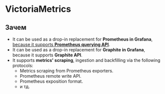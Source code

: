 # VictoriaMetrics 

## Зачем

- It can be used as a drop-in replacement for __Prometheus in Grafana__, [because it supports __Prometheus querying API__](https://docs.victoriametrics.com/Single-server-VictoriaMetrics.html).
- It can be used as a drop-in replacement for __Graphite in Grafana__, because it supports __Graphite API__.
- It supports __metrics' scraping__, ingestion and backfilling via the following protocols:
	- Metrics scraping from Prometheus exporters.
	- Prometheus remote write API.
	- Prometheus exposition format.
	- и тд.